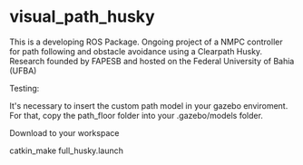 # visual_path_husky
This is a developing ROS Package. Ongoing project of a NMPC controller for path following and obstacle avoidance using a Clearpath Husky.
Research founded by FAPESB and hosted on the Federal University of Bahia (UFBA)

Testing:

It's necessary to insert the custom path model in your gazebo enviroment. For that, copy the path_floor folder into your .gazebo/models folder.

Download to your workspace

catkin_make
full_husky.launch

